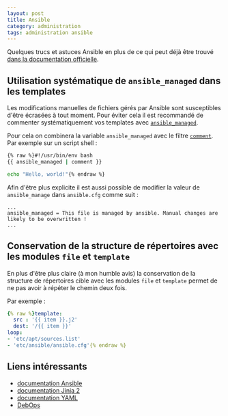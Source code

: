 ```yaml
---
layout: post
title: Ansible
category: administration
tags: administration ansible
---
```


Quelques trucs et astuces Ansible en plus de ce qui peut déjà être trouvé [dans la documentation
officielle](http://docs.ansible.com/playbooks_best_practices.html).


## Utilisation systématique de `ansible_managed` dans les templates
Les modifications manuelles de fichiers gérés par Ansible sont susceptibles d'être écrasées à tout
moment. Pour éviter cela il est recommandé de commenter systématiquement vos templates avec
[`ansible_managed`](https://docs.ansible.com/ansible/latest/reference_appendices/config.html?highlight=ansible_managed#default-managed-str).

Pour cela on combinera la variable `ansible_managed` avec le filtre [`comment`](https://docs.ansible.com/ansible/latest/user_guide/playbooks_filters.html?highlight=comment#comment-filter).
Par exemple sur un script shell :
```bash
{% raw %}#!/usr/bin/env bash
{{ ansible_managed | comment }}

echo "Hello, world!"{% endraw %}
```

Afin d'être plus explicite il est aussi possible de modifier la valeur de `ansible_manage` dans
`ansible.cfg` comme suit :
```
...
ansible_managed = This file is managed by ansible. Manual changes are likely to be overwritten !
...
```


## Conservation de la structure de répertoires avec les modules `file` et `template`
En plus d'être plus claire (à mon humble avis) la conservation de la structure de répertoires cible
avec les modules `file` et `template` permet de ne pas avoir à répéter le chemin deux fois.

Par exemple :
```yaml
{% raw %}template:
  src : '{{ item }}.j2'
  dest: '/{{ item }}'
loop:
- 'etc/apt/sources.list'
- 'etc/ansible/ansible.cfg'{% endraw %}
```


## Liens intéressants
- [documentation Ansible](http://docs.ansible.com/)
- [documentation Jinja 2](http://jinja.pocoo.org/docs/)
- [documentation YAML](http://www.yaml.org/spec/1.2/spec.html)
- [DebOps](http://debops.org/)
